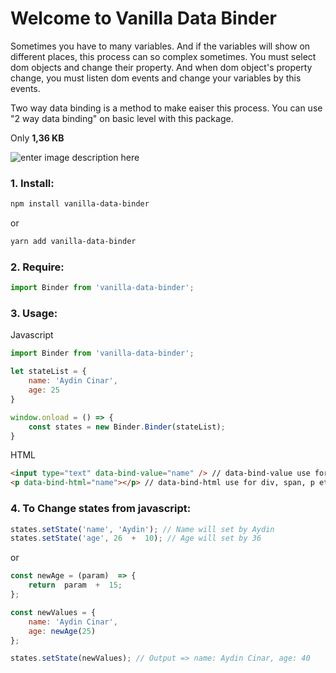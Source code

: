 # Welcome to Vanilla Data Binder

Sometimes you have to many variables. And if the variables will show on different places, this process can  so complex sometimes. You must select dom objects and change their property. And when dom object's property change, you must listen dom events and change your variables by this events.

Two way data binding is a method to make eaiser this process. You can use  "2 way data binding" on basic level with this package.

Only **1,36 KB**

![enter image description here](https://media.giphy.com/media/khdjLv6hg2q8vEbgVB/giphy.gif)

### 1. Install:
```bash
npm install vanilla-data-binder
```
or
```bash
yarn add vanilla-data-binder
```

### 2. Require:
```js
import Binder from 'vanilla-data-binder';
```

### 3. Usage:
Javascript
```js
import Binder from 'vanilla-data-binder';

let stateList = {
	name: 'Aydin Cinar',
	age: 25
}

window.onload = () => {
	const states = new Binder.Binder(stateList);
}
```
HTML
```html
<input type="text" data-bind-value="name" /> // data-bind-value use for text, textarea
<p data-bind-html="name"></p> // data-bind-html use for div, span, p etc.
```

### 4. To Change states from javascript:

```js
states.setState('name', 'Aydin'); // Name will set by Aydin
states.setState('age', 26  +  10); // Age will set by 36
```

or 

```js
const newAge = (param)  => {
	return  param  +  15;
};

const newValues = {
	name: 'Aydin Cinar',
	age: newAge(25)
};

states.setState(newValues); // Output => name: Aydin Cinar, age: 40
```